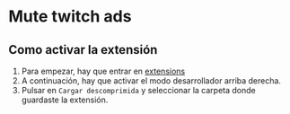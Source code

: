# Mute twitch ads
## Como activar la extensión
1. Para empezar, hay que entrar en [extensions](chrome://extensions/)
2. A continuación, hay que activar el modo desarrollador arriba derecha.
3. Pulsar en `Cargar descomprimida` y seleccionar la carpeta donde guardaste la extensión.